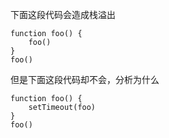 下面这段代码会造成栈溢出
```
function foo() {
	foo()
}
foo()
```
但是下面这段代码却不会，分析为什么
```
function foo() {
	setTimeout(foo)
}
foo()
```